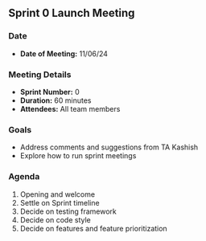 ## Sprint 0 Launch Meeting

### Date
- **Date of Meeting:** 11/06/24

### Meeting Details
- **Sprint Number:** 0
- **Duration:** 60 minutes
- **Attendees:** All team members
  
### Goals
- Address comments and suggestions from TA Kashish
- Explore how to run sprint meetings 

### Agenda
1. Opening and welcome
2. Settle on Sprint timeline
3. Decide on testing framework
4. Decide on code style
5. Decide on features and feature prioritization
